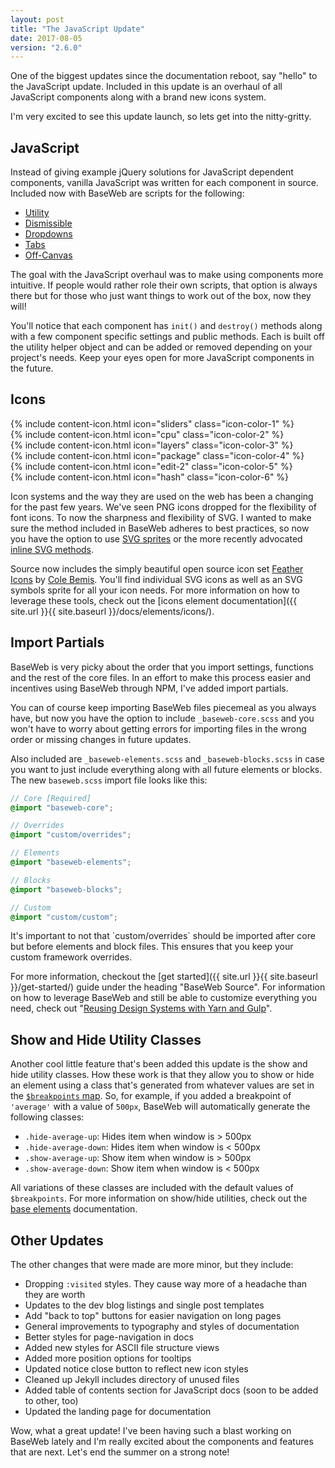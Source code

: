 ```yaml
---
layout: post
title: "The JavaScript Update"
date: 2017-08-05
version: "2.6.0"
---
```


<p class="text-lead" markdown="1">One of the biggest updates since the documentation reboot, say "hello" to the JavaScript update. Included in this update is an overhaul of all JavaScript components along with a brand new icons system.</p>

I'm very excited to see this update launch, so lets get into the nitty-gritty.

## JavaScript

Instead of giving example jQuery solutions for JavaScript dependent components, vanilla JavaScript was written for each component in source. Included now with BaseWeb are scripts for the following:

* [Utility](/docs/javascript/utility/)
* [Dismissible](/docs/javascript/dismissible/)
* [Dropdowns](/docs/javascript/dropdowns/)
* [Tabs](/docs/javascript/tabs/)
* [Off-Canvas](/docs/javascript/offcanvas/)

The goal with the JavaScript overhaul was to make using components more intuitive. If people would rather role their own scripts, that option is always there but for those who just want things to work out of the box, now they will!

You'll notice that each component has `init()` and `destroy()` methods along with a few component specific settings and public methods. Each is built off the utility helper object and can be added or removed depending on your project's needs. Keep your eyes open for more JavaScript components in the future.

## Icons

<div class="widget-icons">
  <div class="widget-icon">
    {% include content-icon.html icon="sliders" class="icon-color-1" %}
  </div>
  <div class="widget-icon">
    {% include content-icon.html icon="cpu" class="icon-color-2" %}
  </div>
  <div class="widget-icon">
    {% include content-icon.html icon="layers" class="icon-color-3" %}
  </div>
  <div class="widget-icon">
    {% include content-icon.html icon="package" class="icon-color-4" %}
  </div>
  <div class="widget-icon">
    {% include content-icon.html icon="edit-2" class="icon-color-5" %}
  </div>
  <div class="widget-icon">
    {% include content-icon.html icon="hash" class="icon-color-6" %}
  </div>
</div>

Icon systems and the way they are used on the web has been a changing for the past few years. We've seen PNG icons dropped for the flexibility of font icons. To now the sharpness and flexibility of SVG. I wanted to make sure the method included in BaseWeb adheres to best practices, so now you have the option to use <a href="https://css-tricks.com/svg-sprites-use-better-icon-fonts/" class="onclick-newtab">SVG sprites</a> or the more recently advocated <a href="https://css-tricks.com/pretty-good-svg-icon-system/" class="onclick-newtab">inline SVG methods</a>.

Source now includes the simply beautiful open source icon set [Feather Icons](https://feathericons.com/) by [Cole Bemis](http://colebemis.com/). You'll find individual SVG icons as well as an SVG symbols sprite for all your icon needs. For more information on how to leverage these tools, check out the [icons element documentation]({{ site.url }}{{ site.baseurl }}/docs/elements/icons/).

## Import Partials

BaseWeb is very picky about the order that you import settings, functions and the rest of the core files. In an effort to make this process easier and incentives using BaseWeb through NPM, I've added import partials.

You can of course keep importing BaseWeb files piecemeal as you always have, but now you have the option to include `_baseweb-core.scss` and you won't have to worry about getting errors for importing files in the wrong order or missing changes in future updates.

Also included are `_baseweb-elements.scss` and `_baseweb-blocks.scss` in case you want to just include everything along with all future elements or blocks. The new `baseweb.scss` import file looks like this:

```scss
// Core [Required]
@import "baseweb-core";

// Overrides
@import "custom/overrides";

// Elements
@import "baseweb-elements";

// Blocks
@import "baseweb-blocks";

// Custom
@import "custom/custom";
```

<div class="notice yellow" markdown="1">
It's important to not that `custom/overrides` should be imported after core but before elements and block files. This ensures that you keep your custom framework overrides.
</div>

For more information, checkout the [get started]({{ site.url }}{{ site.baseurl }}/get-started/) guide under the heading "BaseWeb Source". For information on how to leverage BaseWeb and still be able to customize everything you need, check out "<a href="https://dev.to/sebnitu/reusing-design-systems-with-yarn-and-gulp" class="onclick-newtab">Reusing Design Systems with Yarn and Gulp</a>".

## Show and Hide Utility Classes

Another cool little feature that's been added this update is the show and hide utility classes. How these work is that they allow you to show or hide an element using a class that's generated from whatever values are set in the [`$breakpoints` map](/docs/settings/media/). So, for example, if you added a breakpoint of `'average'` with a value of `500px`, BaseWeb will automatically generate the following classes:

* `.hide-average-up`: Hides item when window is > 500px
* `.hide-average-down`: Hides item when window is < 500px
* `.show-average-up`: Show item when window is > 500px
* `.show-average-down`: Show item when window is < 500px

All variations of these classes are included with the default values of `$breakpoints`. For more information on show/hide utilities, check out the [base elements](/docs/elements/base/) documentation.

## Other Updates

The other changes that were made are more minor, but they include:

* Dropping `:visited` styles. They cause way more of a headache than they are worth
* Updates to the dev blog listings and single post templates
* Add "back to top" buttons for easier navigation on long pages
* General improvements to typography and styles of documentation
* Better styles for page-navigation in docs
* Added new styles for ASCII file structure views
* Added more position options for tooltips
* Updated notice close button to reflect new icon styles
* Cleaned up Jekyll includes directory of unused files
* Added table of contents section for JavaScript docs (soon to be added to other, too)
* Updated the landing page for documentation

Wow, what a great update! I've been having such a blast working on BaseWeb lately and I'm really excited about the components and features that are next. Let's end the summer on a strong note!
